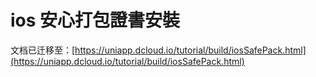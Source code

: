 # ios 安心打包證書安裝

文档已迁移至：[https://uniapp.dcloud.io/tutorial/build/iosSafePack.html](https://uniapp.dcloud.io/tutorial/build/iosSafePack.html)
